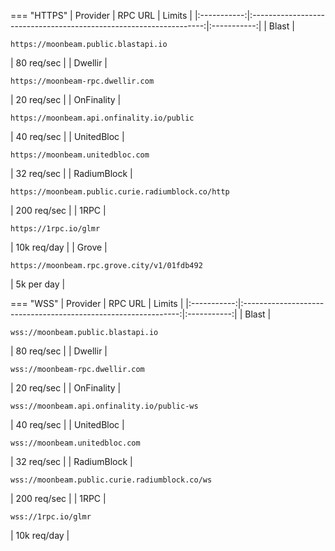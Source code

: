 === "HTTPS"
    |  Provider   |                              RPC URL                               |   Limits    |
    |:-----------:|:------------------------------------------------------------------:|:-----------:|
    |    Blast    |        <pre>```https://moonbeam.public.blastapi.io```</pre>        | 80 req/sec  |
    |   Dwellir   |         <pre>```https://moonbeam-rpc.dwellir.com```</pre>          | 20 req/sec  |
    | OnFinality  |     <pre>```https://moonbeam.api.onfinality.io/public```</pre>     | 40 req/sec  |
    | UnitedBloc  |          <pre>```https://moonbeam.unitedbloc.com```</pre>          | 32 req/sec  |
    | RadiumBlock | <pre>```https://moonbeam.public.curie.radiumblock.co/http```</pre> | 200 req/sec |
    |    1RPC     |               <pre>```https://1rpc.io/glmr```</pre>                | 10k req/day |
    |    Grove    |         <pre>```https://moonbeam.rpc.grove.city/v1/01fdb492```</pre>         | 5k per day  |



=== "WSS"
    |  Provider   |                            RPC URL                             |   Limits    |
    |:-----------:|:--------------------------------------------------------------:|:-----------:|
    |    Blast    |       <pre>```wss://moonbeam.public.blastapi.io```</pre>       | 80 req/sec  |
    |   Dwellir   |        <pre>```wss://moonbeam-rpc.dwellir.com```</pre>         | 20 req/sec  |
    | OnFinality  |  <pre>```wss://moonbeam.api.onfinality.io/public-ws```</pre>   | 40 req/sec  |
    | UnitedBloc  |         <pre>```wss://moonbeam.unitedbloc.com```</pre>         | 32 req/sec  |
    | RadiumBlock | <pre>```wss://moonbeam.public.curie.radiumblock.co/ws```</pre> | 200 req/sec |
    |    1RPC     |              <pre>```wss://1rpc.io/glmr```</pre>               | 10k req/day |
